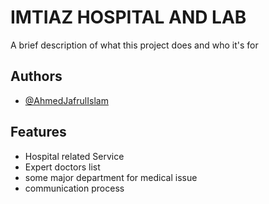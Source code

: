 
# IMTIAZ HOSPITAL AND LAB

A brief description of what this project does and who it's for



## Authors

- [@AhmedJafrulIslam](https://github.com/LOGIC50)

  
## Features

- Hospital related Service
- Expert doctors list
- some major department for medical issue
- communication process


  